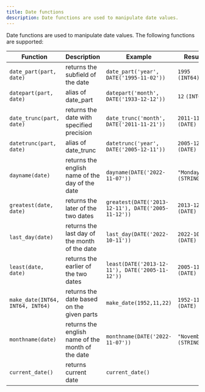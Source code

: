```yaml
---
title: Date functions
description: Date functions are used to manipulate date values.
---
```


Date functions are used to manipulate date values. The following functions are supported:

<div class="scroll-table">

| Function | Description | Example | Result |
| ----------- | ----------- |  ----------- |  ----------- |
| `date_part(part, date)` | returns the subfield of the date | `date_part('year', DATE('1995-11-02'))` | `1995` `(INT64)` |
| `datepart(part, date)` | alias of date_part | `datepart('month', DATE('1933-12-12'))` | `12` `(INT64)` |
| `date_trunc(part, date)` | returns the date with specified precision | `date_trunc('month', DATE('2011-11-21'))` | `2011-11-01` `(DATE)` |
| `datetrunc(part, date)` | alias of date_trunc | `datetrunc('year', DATE('2005-12-11'))` | `2005-12-01` `(DATE)` |
| `dayname(date)` | returns the english name of the day of the date | `dayname(DATE('2022-11-07'))` | `"Monday"` `(STRING)` | 
| `greatest(date, date)` | returns the later of the two dates | `greatest(DATE('2013-12-11'), DATE('2005-11-12'))` | `2013-12-11` `(DATE)` |
| `last_day(date)` | returns the last day of the month of the date | `last_day(DATE('2022-10-11'))` | `2022-10-31` `(DATE)` |
| `least(date, date)` | returns the earlier of the two dates | `least(DATE('2013-12-11'), DATE('2005-11-12'))` | `2005-11-12` `(DATE)` |
| `make_date(INT64, INT64, INT64)` | returns the date based on the given parts | `make_date(1952,11,22)` | `1952-11-22` `(DATE)` |
| `monthname(date)` | returns the english name of the month of the date | `monthname(DATE('2022-11-07'))` | `"November"` `(STRING)` |
| `current_date()`| returns current date | `current_date()` | |

</div>